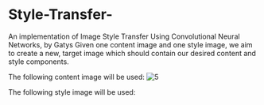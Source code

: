 # Style-Transfer-
An implementation of Image Style Transfer Using Convolutional Neural Networks, by Gatys 
Given one content image and one style image, we aim to create a new, target image which should contain our desired content and style components.

The following content image will be used:
![5](https://user-images.githubusercontent.com/39443902/58421528-0fc53200-8088-11e9-928d-1dcbe11ac6c9.jpg)

The following style image will be used:
